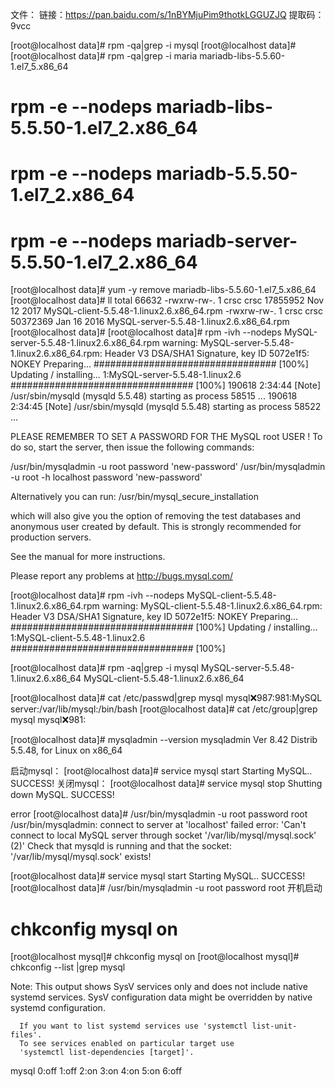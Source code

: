 
文件：
链接：https://pan.baidu.com/s/1nBYMjuPim9thotkLGGUZJQ  提取码：9vcc  

[root@localhost data]#  rpm -qa|grep -i mysql
[root@localhost data]# 
[root@localhost data]# rpm -qa|grep -i maria
mariadb-libs-5.5.60-1.el7_5.x86_64

# rpm -e --nodeps mariadb-libs-5.5.50-1.el7_2.x86_64
# rpm -e --nodeps mariadb-5.5.50-1.el7_2.x86_64
# rpm -e --nodeps mariadb-server-5.5.50-1.el7_2.x86_64 
 

[root@localhost data]# yum -y remove mariadb-libs-5.5.60-1.el7_5.x86_64
[root@localhost data]# ll
total 66632
-rwxrw-rw-. 1 crsc crsc 17855952 Nov 12  2017 MySQL-client-5.5.48-1.linux2.6.x86_64.rpm
-rwxrw-rw-. 1 crsc crsc 50372369 Jan 16  2016 MySQL-server-5.5.48-1.linux2.6.x86_64.rpm
[root@localhost data]# 
[root@localhost data]# rpm -ivh --nodeps MySQL-server-5.5.48-1.linux2.6.x86_64.rpm 
warning: MySQL-server-5.5.48-1.linux2.6.x86_64.rpm: Header V3 DSA/SHA1 Signature, key ID 5072e1f5: NOKEY
Preparing...                          ################################# [100%]
Updating / installing...
   1:MySQL-server-5.5.48-1.linux2.6   ################################# [100%]
190618  2:34:44 [Note] /usr/sbin/mysqld (mysqld 5.5.48) starting as process 58515 ...
190618  2:34:45 [Note] /usr/sbin/mysqld (mysqld 5.5.48) starting as process 58522 ...

PLEASE REMEMBER TO SET A PASSWORD FOR THE MySQL root USER !
To do so, start the server, then issue the following commands:

/usr/bin/mysqladmin -u root password 'new-password'
/usr/bin/mysqladmin -u root -h localhost password 'new-password'

Alternatively you can run:
/usr/bin/mysql_secure_installation

which will also give you the option of removing the test
databases and anonymous user created by default.  This is
strongly recommended for production servers.

See the manual for more instructions.

Please report any problems at http://bugs.mysql.com/

[root@localhost data]# rpm -ivh --nodeps MySQL-client-5.5.48-1.linux2.6.x86_64.rpm 
warning: MySQL-client-5.5.48-1.linux2.6.x86_64.rpm: Header V3 DSA/SHA1 Signature, key ID 5072e1f5: NOKEY
Preparing...                          ################################# [100%]
Updating / installing...
   1:MySQL-client-5.5.48-1.linux2.6   ################################# [100%]
   
[root@localhost data]# rpm -aq|grep -i mysql
MySQL-server-5.5.48-1.linux2.6.x86_64
MySQL-client-5.5.48-1.linux2.6.x86_64




[root@localhost data]# cat /etc/passwd|grep mysql
mysql:x:987:981:MySQL server:/var/lib/mysql:/bin/bash
[root@localhost data]# cat /etc/group|grep  mysql
mysql:x:981:

[root@localhost data]# mysqladmin --version
mysqladmin  Ver 8.42 Distrib 5.5.48, for Linux on x86_64

启动mysql：
[root@localhost data]# service mysql start
Starting MySQL.. SUCCESS! 
关闭mysql：
[root@localhost data]# service mysql stop
Shutting down MySQL. SUCCESS! 


error
[root@localhost data]# /usr/bin/mysqladmin  -u root password root
/usr/bin/mysqladmin: connect to server at 'localhost' failed
error: 'Can't connect to local MySQL server through socket '/var/lib/mysql/mysql.sock' (2)'
Check that mysqld is running and that the socket: '/var/lib/mysql/mysql.sock' exists!

[root@localhost data]# service mysql start
Starting MySQL.. SUCCESS! 
[root@localhost data]# /usr/bin/mysqladmin  -u root password root
开机启动 
# chkconfig mysql on
[root@localhost mysql]# chkconfig mysql on
[root@localhost mysql]# chkconfig --list |grep mysql

Note: This output shows SysV services only and does not include native
      systemd services. SysV configuration data might be overridden by native
      systemd configuration.

      If you want to list systemd services use 'systemctl list-unit-files'.
      To see services enabled on particular target use
      'systemctl list-dependencies [target]'.

mysql          	0:off	1:off	2:on	3:on	4:on	5:on	6:off

